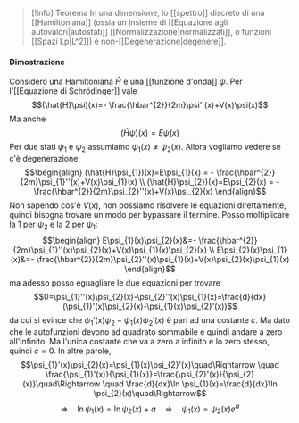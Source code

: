 > [!info] Teorema
> In una dimensione, lo [[spettro]] discreto di una [[Hamiltoniana]] (ossia un insieme di [[Equazione agli autovalori|autostati]] [[Normalizzazione|normalizzati]], o funzioni [[Spazi Lp|L^2]]) è non-[[Degenerazione|degenere]].
#### Dimostrazione
Considero una Hamiltoniana $\hat{H}$ e una [[funzione d'onda]] $\psi$. Per l'[[Equazione di Schrödinger]] vale
$$(\hat{H}\psi)(x)=- \frac{\hbar^{2}}{2m}\psi''(x)+V(x)\psi(x)$$
Ma anche
$$(\hat{H}\psi)(x)=E\psi(x)$$
Per due stati $\psi_{1}$ e $\psi_{2}$ assumiamo $\psi_{1}(x)\neq \psi_{2}(x)$. Allora vogliamo vedere se c'è degenerazione:
$$\begin{align}
(\hat{H}\psi_{1})(x)=E\psi_{1}(x) = - \frac{\hbar^{2}}{2m}\psi_{1}''(x)+V(x)\psi_{1}(x) \\
(\hat{H}\psi_{2})(x)=E\psi_{2}(x) = - \frac{\hbar^{2}}{2m}\psi_{2}''(x)+V(x)\psi_{2}(x)
\end{align}$$
Non sapendo cos'è $V(x)$, non possiamo risolvere le equazioni direttamente, quindi bisogna trovare un modo per bypassare il termine. Posso moltiplicare la 1 per $\psi_{2}$ e la 2 per $\psi_{1}$:
$$\begin{align}
E\psi_{1}(x)\psi_{2}(x)&=- \frac{\hbar^{2}}{2m}\psi_{1}''(x)\psi_{2}(x)+V(x)\psi_{1}(x)\psi_{2}(x) \\
E\psi_{2}(x)\psi_{1}(x)&=- \frac{\hbar^{2}}{2m}\psi_{2}''(x)\psi_{1}(x)+V(x)\psi_{2}(x)\psi_{1}(x)
\end{align}$$
ma adesso posso eguagliare le due equazioni per trovare
$$0=\psi_{1}''(x)\psi_{2}(x)-\psi_{2}''(x)\psi_{1}(x)=\frac{d}{dx}(\psi_{1}'(x)\psi_{2}(x)-\psi_{1}(x)\psi_{2}'(x))$$
da cui si evince che $\psi_{1}'(x)\psi_{2}-\psi_{1}(x)\psi_{2}'(x)$ è pari ad una costante $c$. Ma dato che le autofunzioni devono ad quadrato sommabile e quindi andare a zero all'infinito. Ma l'unica costante che va a zero a infinito e lo zero stesso, quindi $c=0$. In altre parole,
$$\psi_{1}'(x)\psi_{2}(x)=\psi_{1}(x)\psi_{2}'(x)\quad\Rightarrow \quad \frac{\psi_{1}'(x)}{\psi_{1}(x)}=\frac{\psi_{2}'(x)}{\psi_{2}(x)}\quad\Rightarrow \quad \frac{d}{dx}\ln \psi_{1}(x)=\frac{d}{dx}\ln \psi_{2}(x)\quad\Rightarrow$$
$$\Rightarrow \quad \ln \psi_{1}(x)=\ln \psi_{2}(x)+a\quad\Rightarrow \quad \psi_{1}(x)=\psi_{2}(x)e^{a}$$


